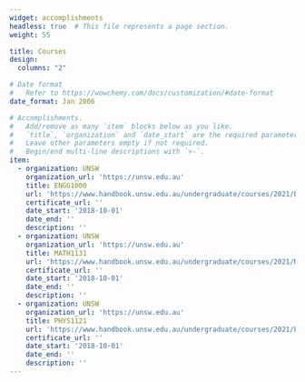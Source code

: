 ```yaml
---
widget: accomplishments
headless: true  # This file represents a page section.
weight: 55

title: Courses
design:
  columns: "2"

# Date format
#   Refer to https://wowchemy.com/docs/customization/#date-format
date_format: Jan 2006

# Accomplishments.
#   Add/remove as many `item` blocks below as you like.
#   `title`, `organization` and `date_start` are the required parameters.
#   Leave other parameters empty if not required.
#   Begin/end multi-line descriptions with `>-`.
item:
  - organization: UNSW
    organization_url: 'https://unsw.edu.au'
    title: ENGG1000
    url: 'https://www.handbook.unsw.edu.au/undergraduate/courses/2021/ENGG1000'
    certificate_url: ''
    date_start: '2018-10-01'
    date_end: ''
    description: ''
  - organization: UNSW
    organization_url: 'https://unsw.edu.au'
    title: MATH1131
    url: 'https://www.handbook.unsw.edu.au/undergraduate/courses/2021/MATH1131'
    certificate_url: ''
    date_start: '2018-10-01'
    date_end: ''
    description: ''
  - organization: UNSW
    organization_url: 'https://unsw.edu.au'
    title: PHYS1121
    url: 'https://www.handbook.unsw.edu.au/undergraduate/courses/2021/PHYS1121/'
    certificate_url: ''
    date_start: '2018-10-01'
    date_end: ''
    description: ''
---
```


